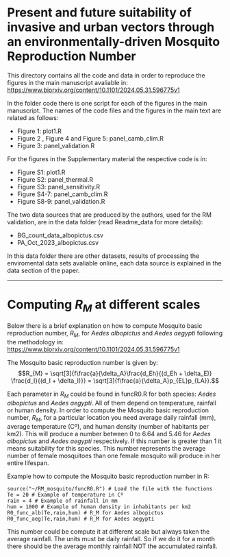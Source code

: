 # Present and future suitability of invasive and urban vectors through an environmentally-driven Mosquito Reproduction Number

This directory contains all the code and data in order to reproduce the figures in the main manuscript avaliable in:
https://www.biorxiv.org/content/10.1101/2024.05.31.596775v1

In the folder code there is one script for each of the figures in the main manuscript. The names of the code files and the figures in the main text are related as follows:
  - Figure 1: plot1.R
  - Figure 2 , Figure 4 and Figure 5: panel_camb_clim.R
  - Figure 3: panel_validation.R

For the figures in the Supplementary material the respective code is in:
  - Figure S1: plot1.R
  - Figure S2: panel_thermal.R
  - Figure S3: panel_sensitivity.R
  - Figure S4-7: panel_camb_clim.R
  - Figure S8-9: panel_validation.R

The two data sources that are produced by the authors, used for the RM validation, are in the data folder (read Readme_data for more details):
  - BG_count_data_albopictus.csv
  - PA_Oct_2023_albopictus.csv
  
In this data folder there are other datasets, results of processing the enviromental data sets avaliable online, each data source is explained in the data section of the paper.

--------------------------------------------------------
# Computing $R_M$ at different scales
Below there is a brief explanation on how to compute Mosquito basic reproduction number, $R_M$, for $Aedes$ $albopictus$ and $Aedes$ $aegypti$ following the methodology in:
https://www.biorxiv.org/content/10.1101/2024.05.31.596775v1

The Mosquito basic reproduction number is given by:
$$R_{M} =  \sqrt[3]{f\frac{a}{\delta_A}\frac{d_Eh}{(d_Eh + \delta_E)}     \frac{d_I}{(d_I + \delta_I)}} = \sqrt[3]{f\frac{a}{\delta_A}p_{EL}p_{LA}}.$$

Each parameter in $R_M$ could be found in funcR0.R for both species: $Aedes$ $albopictus$ and $Aedes$ $aegypti$. All of them depend on temperature, rainfall or human density.
In order to compute the Mosquito basic reproduction number, $R_M$, for a particular location you need average daily rainfall (mm), average temperature (Cº), and human density (number of habitants per km2).
This will produce a number between 0 to 6.64 and 5.46 for $Aedes$ $albopictus$ and $Aedes$ $aegypti$ respectively. If this number is greater than 1 it means suitability for this species. This number represents the average number of female mosquitoes than one female mosquito will produce in her entire lifespan.

Example how to compute the Mosquito basic reproduction number in R:
```
source("~/RM_mosquito/funcR0.R") # Load the file with the functions
Te = 20 # Example of temperature in Cº
rain = 4 # Example of rainfall in mm
hum = 1000 # Example of human density in inhabitants per km2
R0_func_alb(Te,rain,hum) # R_M for Aedes albopictus
R0_func_aeg(Te,rain,hum) # R_M for Aedes aegypti
```
This number could be compute it at different scale but always taken the average rainfall. The units must be daily rainfall.
So if we do it for a month there should be the average monthly rainfall NOT the accumulated rainfall.

